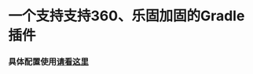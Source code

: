 # 一个支持支持360、乐固加固的Gradle插件
### 具体配置使用[请看这里](http://blog.tomlezen.com/2019/01/22/android-reinforce-use-manual/#more)
